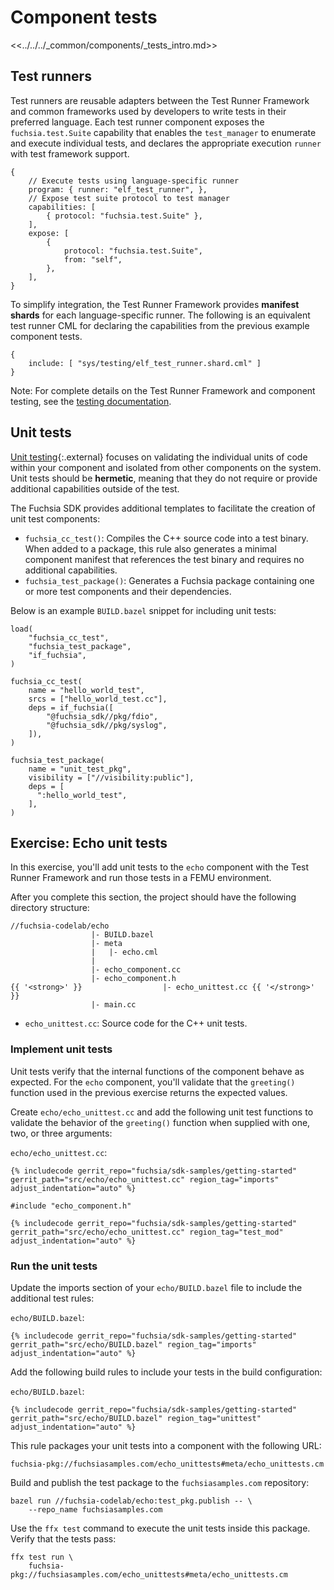 # Component tests

<<../../../_common/components/_tests_intro.md>>

## Test runners

Test runners are reusable adapters between the Test Runner Framework and common
frameworks used by developers to write tests in their preferred language.
Each test runner component exposes the `fuchsia.test.Suite` capability that
enables the `test_manager` to enumerate and execute individual tests, and
declares the appropriate execution `runner` with test framework support.

```json5
{
    // Execute tests using language-specific runner
    program: { runner: "elf_test_runner", },
    // Expose test suite protocol to test manager
    capabilities: [
        { protocol: "fuchsia.test.Suite" },
    ],
    expose: [
        {
            protocol: "fuchsia.test.Suite",
            from: "self",
        },
    ],
}
```

To simplify integration, the Test Runner Framework provides **manifest shards**
for each language-specific runner. The following is an equivalent test runner
CML for declaring the capabilities from the previous example component tests.

```json5
{
    include: [ "sys/testing/elf_test_runner.shard.cml" ]
}
```

Note: For complete details on the Test Runner Framework and component testing,
see the
[testing documentation](/development/testing/components/test_runner_framework.md).

## Unit tests

[Unit testing](https://en.wikipedia.org/wiki/Unit_testing){:.external} focuses
on validating the individual units of code within your component and isolated
from other components on the system. Unit tests should be **hermetic**, meaning
that they do not require or provide additional capabilities outside of the test.

The Fuchsia SDK provides additional templates to facilitate the creation of
unit test components:

* `fuchsia_cc_test()`: Compiles the C++ source code into a test binary. When
  added to a package, this rule also generates a minimal component manifest that
  references the test binary and requires no additional capabilities.
* `fuchsia_test_package()`: Generates a Fuchsia package containing one or more
  test components and their dependencies.

Below is an example `BUILD.bazel` snippet for including unit tests:

```bazel
load(
    "fuchsia_cc_test",
    "fuchsia_test_package",
    "if_fuchsia",
)

fuchsia_cc_test(
    name = "hello_world_test",
    srcs = ["hello_world_test.cc"],
    deps = if_fuchsia([
        "@fuchsia_sdk//pkg/fdio",
        "@fuchsia_sdk//pkg/syslog",
    ]),
)

fuchsia_test_package(
    name = "unit_test_pkg",
    visibility = ["//visibility:public"],
    deps = [
      ":hello_world_test",
    ],
)
```

## Exercise: Echo unit tests

In this exercise, you'll add unit tests to the `echo` component with the
Test Runner Framework and run those tests in a FEMU environment.

After you complete this section, the project should have the following directory
structure:

```none {:.devsite-disable-click-to-copy}
//fuchsia-codelab/echo
                  |- BUILD.bazel
                  |- meta
                  |   |- echo.cml
                  |
                  |- echo_component.cc
                  |- echo_component.h
{{ '<strong>' }}                  |- echo_unittest.cc {{ '</strong>' }}
                  |- main.cc
```

* `echo_unittest.cc`: Source code for the C++ unit tests.

### Implement unit tests

Unit tests verify that the internal functions of the component behave as
expected. For the `echo` component, you'll validate that the `greeting()`
function used in the previous exercise returns the expected values.

Create `echo/echo_unittest.cc` and add the following unit test functions to
validate the behavior of the `greeting()` function when supplied with one, two,
or three arguments:

`echo/echo_unittest.cc`:

```
{% includecode gerrit_repo="fuchsia/sdk-samples/getting-started" gerrit_path="src/echo/echo_unittest.cc" region_tag="imports" adjust_indentation="auto" %}

#include "echo_component.h"

{% includecode gerrit_repo="fuchsia/sdk-samples/getting-started" gerrit_path="src/echo/echo_unittest.cc" region_tag="test_mod" adjust_indentation="auto" %}
```

### Run the unit tests

Update the imports section of your `echo/BUILD.bazel` file to include the
additional test rules:

`echo/BUILD.bazel`:

```bazel
{% includecode gerrit_repo="fuchsia/sdk-samples/getting-started" gerrit_path="src/echo/BUILD.bazel" region_tag="imports" adjust_indentation="auto" %}
```

Add the following build rules to include your tests in the build configuration:

`echo/BUILD.bazel`:

```bazel
{% includecode gerrit_repo="fuchsia/sdk-samples/getting-started" gerrit_path="src/echo/BUILD.bazel" region_tag="unittest" adjust_indentation="auto" %}
```

This rule packages your unit tests into a component with the following URL:

```none {:.devsite-disable-click-to-copy}
fuchsia-pkg://fuchsiasamples.com/echo_unittests#meta/echo_unittests.cm
```

Build and publish the test package to the `fuchsiasamples.com` repository:

```posix-terminal
bazel run //fuchsia-codelab/echo:test_pkg.publish -- \
    --repo_name fuchsiasamples.com
```

Use the `ffx test` command to execute the unit tests inside this package.
Verify that the tests pass:

```posix-terminal
ffx test run \
    fuchsia-pkg://fuchsiasamples.com/echo_unittests#meta/echo_unittests.cm
```
